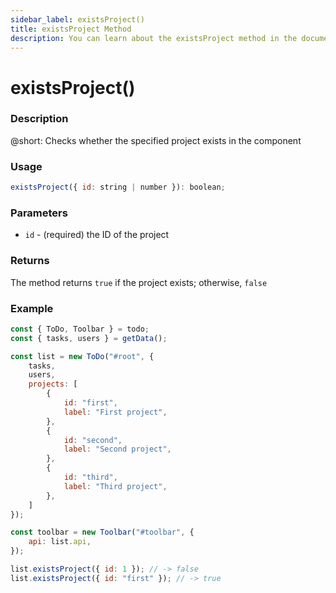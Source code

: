 ```yaml
---
sidebar_label: existsProject()
title: existsProject Method
description: You can learn about the existsProject method in the documentation of the DHTMLX JavaScript To Do List library. Browse developer guides and API reference, try out code examples and live demos, and download a free 30-day evaluation version of DHTMLX To Do List.
---
```


# existsProject()

### Description

@short: Checks whether the specified project exists in the component


### Usage

~~~js
existsProject({ id: string | number }): boolean;
~~~

### Parameters

- `id` - (required) the ID of the project

### Returns

The method returns `true` if the project exists; otherwise, `false`

### Example

~~~js {27-28}
const { ToDo, Toolbar } = todo;
const { tasks, users } = getData();

const list = new ToDo("#root", {
	tasks,
	users,
	projects: [
		{
			id: "first",
			label: "First project",
		},
		{
			id: "second",
			label: "Second project",
		},
		{
			id: "third",
			label: "Third project",
		},
	]
});

const toolbar = new Toolbar("#toolbar", {
	api: list.api,
});

list.existsProject({ id: 1 }); // -> false
list.existsProject({ id: "first" }); // -> true
~~~
